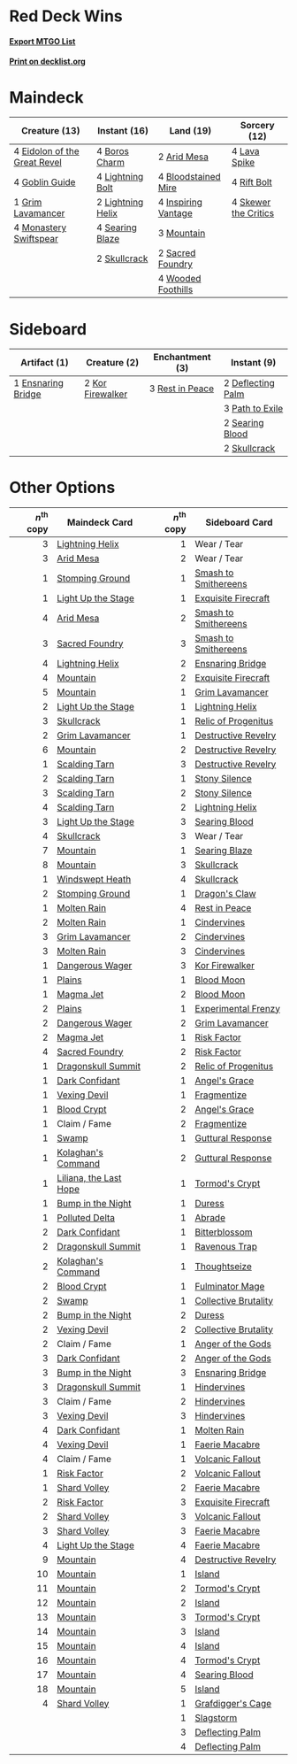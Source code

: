 # Red Deck Wins

#### [Export MTGO List](../collection/Red%20Deck%20Wins/Red%20Deck%20Wins.txt)
#### [Print on decklist.org](http://decklist.org/?deckmain=2%09Arid%20Mesa%0A4%09Bloodstained%20Mire%0A4%09Boros%20Charm%0A4%09Eidolon%20of%20the%20Great%20Revel%0A4%09Goblin%20Guide%0A1%09Grim%20Lavamancer%0A4%09Inspiring%20Vantage%0A4%09Lava%20Spike%0A4%09Lightning%20Bolt%0A2%09Lightning%20Helix%0A4%09Monastery%20Swiftspear%0A3%09Mountain%0A4%09Rift%20Bolt%0A2%09Sacred%20Foundry%0A4%09Searing%20Blaze%0A4%09Skewer%20the%20Critics%0A2%09Skullcrack%0A4%09Wooded%20Foothills&deckside=2%09Deflecting%20Palm%0A1%09Ensnaring%20Bridge%0A2%09Kor%20Firewalker%0A3%09Path%20to%20Exile%0A3%09Rest%20in%20Peace%0A2%09Searing%20Blood%0A2%09Skullcrack)
# Maindeck

|                                             Creature (13)                                             |                                        Instant (16)                                        |                                          Land (19)                                           |                                         Sorcery (12)                                          |
|-------------------------------------------------------------------------------------------------------|--------------------------------------------------------------------------------------------|----------------------------------------------------------------------------------------------|-----------------------------------------------------------------------------------------------|
|4 [Eidolon of the Great Revel](http://gatherer.wizards.com/Pages/Card/Details.aspx?multiverseid=442117)|4 [Boros Charm](http://gatherer.wizards.com/Pages/Card/Details.aspx?multiverseid=442188)    |2 [Arid Mesa](http://gatherer.wizards.com/Pages/Card/Details.aspx?multiverseid=405092)        |4 [Lava Spike](http://gatherer.wizards.com/Pages/Card/Details.aspx?multiverseid=79084)         |
|4 [Goblin Guide](http://gatherer.wizards.com/Pages/Card/Details.aspx?multiverseid=425921)              |4 [Lightning Bolt](http://gatherer.wizards.com/Pages/Card/Details.aspx?multiverseid=806)    |4 [Bloodstained Mire](http://gatherer.wizards.com/Pages/Card/Details.aspx?multiverseid=405094)|4 [Rift Bolt](http://gatherer.wizards.com/Pages/Card/Details.aspx?multiverseid=426589)         |
|1 [Grim Lavamancer](http://gatherer.wizards.com/Pages/Card/Details.aspx?multiverseid=430589)           |2 [Lightning Helix](http://gatherer.wizards.com/Pages/Card/Details.aspx?multiverseid=249386)|4 [Inspiring Vantage](http://gatherer.wizards.com/Pages/Card/Details.aspx?multiverseid=417819)|4 [Skewer the Critics](http://gatherer.wizards.com/Pages/Card/Details.aspx?multiverseid=457259)|
|4 [Monastery Swiftspear](http://gatherer.wizards.com/Pages/Card/Details.aspx?multiverseid=438706)      |4 [Searing Blaze](http://gatherer.wizards.com/Pages/Card/Details.aspx?multiverseid=270873)  |3 [Mountain](http://gatherer.wizards.com/Pages/Card/Details.aspx?multiverseid=439859)         |                                                                                               |
|                                                                                                       |2 [Skullcrack](http://gatherer.wizards.com/Pages/Card/Details.aspx?multiverseid=366238)     |2 [Sacred Foundry](http://gatherer.wizards.com/Pages/Card/Details.aspx?multiverseid=405106)   |                                                                                               |
|                                                                                                       |                                                                                            |4 [Wooded Foothills](http://gatherer.wizards.com/Pages/Card/Details.aspx?multiverseid=405116) |                                                                                               |


# Sideboard

|                                        Artifact (1)                                        |                                       Creature (2)                                        |                                     Enchantment (3)                                      |                                        Instant (9)                                         |
|--------------------------------------------------------------------------------------------|-------------------------------------------------------------------------------------------|------------------------------------------------------------------------------------------|--------------------------------------------------------------------------------------------|
|1 [Ensnaring Bridge](http://gatherer.wizards.com/Pages/Card/Details.aspx?multiverseid=15866)|2 [Kor Firewalker](http://gatherer.wizards.com/Pages/Card/Details.aspx?multiverseid=442010)|3 [Rest in Peace](http://gatherer.wizards.com/Pages/Card/Details.aspx?multiverseid=442021)|2 [Deflecting Palm](http://gatherer.wizards.com/Pages/Card/Details.aspx?multiverseid=386516)|
|                                                                                            |                                                                                           |                                                                                          |3 [Path to Exile](http://gatherer.wizards.com/Pages/Card/Details.aspx?multiverseid=220511)  |
|                                                                                            |                                                                                           |                                                                                          |2 [Searing Blood](http://gatherer.wizards.com/Pages/Card/Details.aspx?multiverseid=378483)  |
|                                                                                            |                                                                                           |                                                                                          |2 [Skullcrack](http://gatherer.wizards.com/Pages/Card/Details.aspx?multiverseid=366238)     |


# Other Options

|*n*<sup>th</sup> copy|                                          Maindeck Card                                          |*n*<sup>th</sup> copy|                                        Sideboard Card                                         |
|--------------------:|-------------------------------------------------------------------------------------------------|--------------------:|-----------------------------------------------------------------------------------------------|
|                    3|[Lightning Helix](http://gatherer.wizards.com/Pages/Card/Details.aspx?multiverseid=249386)       |                    1|Wear / Tear                                                                                    |
|                    3|[Arid Mesa](http://gatherer.wizards.com/Pages/Card/Details.aspx?multiverseid=405092)             |                    2|Wear / Tear                                                                                    |
|                    1|[Stomping Ground](http://gatherer.wizards.com/Pages/Card/Details.aspx?multiverseid=405110)       |                    1|[Smash to Smithereens](http://gatherer.wizards.com/Pages/Card/Details.aspx?multiverseid=397795)|
|                    1|[Light Up the Stage](http://gatherer.wizards.com/Pages/Card/Details.aspx?multiverseid=457251)    |                    1|[Exquisite Firecraft](http://gatherer.wizards.com/Pages/Card/Details.aspx?multiverseid=398513) |
|                    4|[Arid Mesa](http://gatherer.wizards.com/Pages/Card/Details.aspx?multiverseid=405092)             |                    2|[Smash to Smithereens](http://gatherer.wizards.com/Pages/Card/Details.aspx?multiverseid=397795)|
|                    3|[Sacred Foundry](http://gatherer.wizards.com/Pages/Card/Details.aspx?multiverseid=405106)        |                    3|[Smash to Smithereens](http://gatherer.wizards.com/Pages/Card/Details.aspx?multiverseid=397795)|
|                    4|[Lightning Helix](http://gatherer.wizards.com/Pages/Card/Details.aspx?multiverseid=249386)       |                    2|[Ensnaring Bridge](http://gatherer.wizards.com/Pages/Card/Details.aspx?multiverseid=15866)     |
|                    4|[Mountain](http://gatherer.wizards.com/Pages/Card/Details.aspx?multiverseid=439859)              |                    2|[Exquisite Firecraft](http://gatherer.wizards.com/Pages/Card/Details.aspx?multiverseid=398513) |
|                    5|[Mountain](http://gatherer.wizards.com/Pages/Card/Details.aspx?multiverseid=439859)              |                    1|[Grim Lavamancer](http://gatherer.wizards.com/Pages/Card/Details.aspx?multiverseid=430589)     |
|                    2|[Light Up the Stage](http://gatherer.wizards.com/Pages/Card/Details.aspx?multiverseid=457251)    |                    1|[Lightning Helix](http://gatherer.wizards.com/Pages/Card/Details.aspx?multiverseid=249386)     |
|                    3|[Skullcrack](http://gatherer.wizards.com/Pages/Card/Details.aspx?multiverseid=366238)            |                    1|[Relic of Progenitus](http://gatherer.wizards.com/Pages/Card/Details.aspx?multiverseid=174824) |
|                    2|[Grim Lavamancer](http://gatherer.wizards.com/Pages/Card/Details.aspx?multiverseid=430589)       |                    1|[Destructive Revelry](http://gatherer.wizards.com/Pages/Card/Details.aspx?multiverseid=373351) |
|                    6|[Mountain](http://gatherer.wizards.com/Pages/Card/Details.aspx?multiverseid=439859)              |                    2|[Destructive Revelry](http://gatherer.wizards.com/Pages/Card/Details.aspx?multiverseid=373351) |
|                    1|[Scalding Tarn](http://gatherer.wizards.com/Pages/Card/Details.aspx?multiverseid=405107)         |                    3|[Destructive Revelry](http://gatherer.wizards.com/Pages/Card/Details.aspx?multiverseid=373351) |
|                    2|[Scalding Tarn](http://gatherer.wizards.com/Pages/Card/Details.aspx?multiverseid=405107)         |                    1|[Stony Silence](http://gatherer.wizards.com/Pages/Card/Details.aspx?multiverseid=247425)       |
|                    3|[Scalding Tarn](http://gatherer.wizards.com/Pages/Card/Details.aspx?multiverseid=405107)         |                    2|[Stony Silence](http://gatherer.wizards.com/Pages/Card/Details.aspx?multiverseid=247425)       |
|                    4|[Scalding Tarn](http://gatherer.wizards.com/Pages/Card/Details.aspx?multiverseid=405107)         |                    2|[Lightning Helix](http://gatherer.wizards.com/Pages/Card/Details.aspx?multiverseid=249386)     |
|                    3|[Light Up the Stage](http://gatherer.wizards.com/Pages/Card/Details.aspx?multiverseid=457251)    |                    3|[Searing Blood](http://gatherer.wizards.com/Pages/Card/Details.aspx?multiverseid=378483)       |
|                    4|[Skullcrack](http://gatherer.wizards.com/Pages/Card/Details.aspx?multiverseid=366238)            |                    3|Wear / Tear                                                                                    |
|                    7|[Mountain](http://gatherer.wizards.com/Pages/Card/Details.aspx?multiverseid=439859)              |                    1|[Searing Blaze](http://gatherer.wizards.com/Pages/Card/Details.aspx?multiverseid=270873)       |
|                    8|[Mountain](http://gatherer.wizards.com/Pages/Card/Details.aspx?multiverseid=439859)              |                    3|[Skullcrack](http://gatherer.wizards.com/Pages/Card/Details.aspx?multiverseid=366238)          |
|                    1|[Windswept Heath](http://gatherer.wizards.com/Pages/Card/Details.aspx?multiverseid=405115)       |                    4|[Skullcrack](http://gatherer.wizards.com/Pages/Card/Details.aspx?multiverseid=366238)          |
|                    2|[Stomping Ground](http://gatherer.wizards.com/Pages/Card/Details.aspx?multiverseid=405110)       |                    1|[Dragon's Claw](http://gatherer.wizards.com/Pages/Card/Details.aspx?multiverseid=129527)       |
|                    1|[Molten Rain](http://gatherer.wizards.com/Pages/Card/Details.aspx?multiverseid=425928)           |                    4|[Rest in Peace](http://gatherer.wizards.com/Pages/Card/Details.aspx?multiverseid=442021)       |
|                    2|[Molten Rain](http://gatherer.wizards.com/Pages/Card/Details.aspx?multiverseid=425928)           |                    1|[Cindervines](http://gatherer.wizards.com/Pages/Card/Details.aspx?multiverseid=457305)         |
|                    3|[Grim Lavamancer](http://gatherer.wizards.com/Pages/Card/Details.aspx?multiverseid=430589)       |                    2|[Cindervines](http://gatherer.wizards.com/Pages/Card/Details.aspx?multiverseid=457305)         |
|                    3|[Molten Rain](http://gatherer.wizards.com/Pages/Card/Details.aspx?multiverseid=425928)           |                    3|[Cindervines](http://gatherer.wizards.com/Pages/Card/Details.aspx?multiverseid=457305)         |
|                    1|[Dangerous Wager](http://gatherer.wizards.com/Pages/Card/Details.aspx?multiverseid=240202)       |                    3|[Kor Firewalker](http://gatherer.wizards.com/Pages/Card/Details.aspx?multiverseid=442010)      |
|                    1|[Plains](http://gatherer.wizards.com/Pages/Card/Details.aspx?multiverseid=439856)                |                    1|[Blood Moon](http://gatherer.wizards.com/Pages/Card/Details.aspx?multiverseid=45386)           |
|                    1|[Magma Jet](http://gatherer.wizards.com/Pages/Card/Details.aspx?multiverseid=51180)              |                    2|[Blood Moon](http://gatherer.wizards.com/Pages/Card/Details.aspx?multiverseid=45386)           |
|                    2|[Plains](http://gatherer.wizards.com/Pages/Card/Details.aspx?multiverseid=439856)                |                    1|[Experimental Frenzy](http://gatherer.wizards.com/Pages/Card/Details.aspx?multiverseid=452849) |
|                    2|[Dangerous Wager](http://gatherer.wizards.com/Pages/Card/Details.aspx?multiverseid=240202)       |                    2|[Grim Lavamancer](http://gatherer.wizards.com/Pages/Card/Details.aspx?multiverseid=430589)     |
|                    2|[Magma Jet](http://gatherer.wizards.com/Pages/Card/Details.aspx?multiverseid=51180)              |                    1|[Risk Factor](http://gatherer.wizards.com/Pages/Card/Details.aspx?multiverseid=452863)         |
|                    4|[Sacred Foundry](http://gatherer.wizards.com/Pages/Card/Details.aspx?multiverseid=405106)        |                    2|[Risk Factor](http://gatherer.wizards.com/Pages/Card/Details.aspx?multiverseid=452863)         |
|                    1|[Dragonskull Summit](http://gatherer.wizards.com/Pages/Card/Details.aspx?multiverseid=420909)    |                    2|[Relic of Progenitus](http://gatherer.wizards.com/Pages/Card/Details.aspx?multiverseid=174824) |
|                    1|[Dark Confidant](http://gatherer.wizards.com/Pages/Card/Details.aspx?multiverseid=397731)        |                    1|[Angel's Grace](http://gatherer.wizards.com/Pages/Card/Details.aspx?multiverseid=370545)       |
|                    1|[Vexing Devil](http://gatherer.wizards.com/Pages/Card/Details.aspx?multiverseid=278257)          |                    1|[Fragmentize](http://gatherer.wizards.com/Pages/Card/Details.aspx?multiverseid=417587)         |
|                    1|[Blood Crypt](http://gatherer.wizards.com/Pages/Card/Details.aspx?multiverseid=97102)            |                    2|[Angel's Grace](http://gatherer.wizards.com/Pages/Card/Details.aspx?multiverseid=370545)       |
|                    1|Claim / Fame                                                                                     |                    2|[Fragmentize](http://gatherer.wizards.com/Pages/Card/Details.aspx?multiverseid=417587)         |
|                    1|[Swamp](http://gatherer.wizards.com/Pages/Card/Details.aspx?multiverseid=439858)                 |                    1|[Guttural Response](http://gatherer.wizards.com/Pages/Card/Details.aspx?multiverseid=426628)   |
|                    1|[Kolaghan's Command](http://gatherer.wizards.com/Pages/Card/Details.aspx?multiverseid=394613)    |                    2|[Guttural Response](http://gatherer.wizards.com/Pages/Card/Details.aspx?multiverseid=426628)   |
|                    1|[Liliana, the Last Hope](http://gatherer.wizards.com/Pages/Card/Details.aspx?multiverseid=414388)|                    1|[Tormod's Crypt](http://gatherer.wizards.com/Pages/Card/Details.aspx?multiverseid=389723)      |
|                    1|[Bump in the Night](http://gatherer.wizards.com/Pages/Card/Details.aspx?multiverseid=368490)     |                    1|[Duress](http://gatherer.wizards.com/Pages/Card/Details.aspx?multiverseid=14557)               |
|                    1|[Polluted Delta](http://gatherer.wizards.com/Pages/Card/Details.aspx?multiverseid=405104)        |                    1|[Abrade](http://gatherer.wizards.com/Pages/Card/Details.aspx?multiverseid=430772)              |
|                    2|[Dark Confidant](http://gatherer.wizards.com/Pages/Card/Details.aspx?multiverseid=397731)        |                    1|[Bitterblossom](http://gatherer.wizards.com/Pages/Card/Details.aspx?multiverseid=397701)       |
|                    2|[Dragonskull Summit](http://gatherer.wizards.com/Pages/Card/Details.aspx?multiverseid=420909)    |                    1|[Ravenous Trap](http://gatherer.wizards.com/Pages/Card/Details.aspx?multiverseid=197537)       |
|                    2|[Kolaghan's Command](http://gatherer.wizards.com/Pages/Card/Details.aspx?multiverseid=394613)    |                    1|[Thoughtseize](http://gatherer.wizards.com/Pages/Card/Details.aspx?multiverseid=438676)        |
|                    2|[Blood Crypt](http://gatherer.wizards.com/Pages/Card/Details.aspx?multiverseid=97102)            |                    1|[Fulminator Mage](http://gatherer.wizards.com/Pages/Card/Details.aspx?multiverseid=397686)     |
|                    2|[Swamp](http://gatherer.wizards.com/Pages/Card/Details.aspx?multiverseid=439858)                 |                    1|[Collective Brutality](http://gatherer.wizards.com/Pages/Card/Details.aspx?multiverseid=414380)|
|                    2|[Bump in the Night](http://gatherer.wizards.com/Pages/Card/Details.aspx?multiverseid=368490)     |                    2|[Duress](http://gatherer.wizards.com/Pages/Card/Details.aspx?multiverseid=14557)               |
|                    2|[Vexing Devil](http://gatherer.wizards.com/Pages/Card/Details.aspx?multiverseid=278257)          |                    2|[Collective Brutality](http://gatherer.wizards.com/Pages/Card/Details.aspx?multiverseid=414380)|
|                    2|Claim / Fame                                                                                     |                    1|[Anger of the Gods](http://gatherer.wizards.com/Pages/Card/Details.aspx?multiverseid=438682)   |
|                    3|[Dark Confidant](http://gatherer.wizards.com/Pages/Card/Details.aspx?multiverseid=397731)        |                    2|[Anger of the Gods](http://gatherer.wizards.com/Pages/Card/Details.aspx?multiverseid=438682)   |
|                    3|[Bump in the Night](http://gatherer.wizards.com/Pages/Card/Details.aspx?multiverseid=368490)     |                    3|[Ensnaring Bridge](http://gatherer.wizards.com/Pages/Card/Details.aspx?multiverseid=15866)     |
|                    3|[Dragonskull Summit](http://gatherer.wizards.com/Pages/Card/Details.aspx?multiverseid=420909)    |                    1|[Hindervines](http://gatherer.wizards.com/Pages/Card/Details.aspx?multiverseid=366459)         |
|                    3|Claim / Fame                                                                                     |                    2|[Hindervines](http://gatherer.wizards.com/Pages/Card/Details.aspx?multiverseid=366459)         |
|                    3|[Vexing Devil](http://gatherer.wizards.com/Pages/Card/Details.aspx?multiverseid=278257)          |                    3|[Hindervines](http://gatherer.wizards.com/Pages/Card/Details.aspx?multiverseid=366459)         |
|                    4|[Dark Confidant](http://gatherer.wizards.com/Pages/Card/Details.aspx?multiverseid=397731)        |                    1|[Molten Rain](http://gatherer.wizards.com/Pages/Card/Details.aspx?multiverseid=425928)         |
|                    4|[Vexing Devil](http://gatherer.wizards.com/Pages/Card/Details.aspx?multiverseid=278257)          |                    1|[Faerie Macabre](http://gatherer.wizards.com/Pages/Card/Details.aspx?multiverseid=201822)      |
|                    4|Claim / Fame                                                                                     |                    1|[Volcanic Fallout](http://gatherer.wizards.com/Pages/Card/Details.aspx?multiverseid=220512)    |
|                    1|[Risk Factor](http://gatherer.wizards.com/Pages/Card/Details.aspx?multiverseid=452863)           |                    2|[Volcanic Fallout](http://gatherer.wizards.com/Pages/Card/Details.aspx?multiverseid=220512)    |
|                    1|[Shard Volley](http://gatherer.wizards.com/Pages/Card/Details.aspx?multiverseid=152837)          |                    2|[Faerie Macabre](http://gatherer.wizards.com/Pages/Card/Details.aspx?multiverseid=201822)      |
|                    2|[Risk Factor](http://gatherer.wizards.com/Pages/Card/Details.aspx?multiverseid=452863)           |                    3|[Exquisite Firecraft](http://gatherer.wizards.com/Pages/Card/Details.aspx?multiverseid=398513) |
|                    2|[Shard Volley](http://gatherer.wizards.com/Pages/Card/Details.aspx?multiverseid=152837)          |                    3|[Volcanic Fallout](http://gatherer.wizards.com/Pages/Card/Details.aspx?multiverseid=220512)    |
|                    3|[Shard Volley](http://gatherer.wizards.com/Pages/Card/Details.aspx?multiverseid=152837)          |                    3|[Faerie Macabre](http://gatherer.wizards.com/Pages/Card/Details.aspx?multiverseid=201822)      |
|                    4|[Light Up the Stage](http://gatherer.wizards.com/Pages/Card/Details.aspx?multiverseid=457251)    |                    4|[Faerie Macabre](http://gatherer.wizards.com/Pages/Card/Details.aspx?multiverseid=201822)      |
|                    9|[Mountain](http://gatherer.wizards.com/Pages/Card/Details.aspx?multiverseid=439859)              |                    4|[Destructive Revelry](http://gatherer.wizards.com/Pages/Card/Details.aspx?multiverseid=373351) |
|                   10|[Mountain](http://gatherer.wizards.com/Pages/Card/Details.aspx?multiverseid=439859)              |                    1|[Island](http://gatherer.wizards.com/Pages/Card/Details.aspx?multiverseid=439857)              |
|                   11|[Mountain](http://gatherer.wizards.com/Pages/Card/Details.aspx?multiverseid=439859)              |                    2|[Tormod's Crypt](http://gatherer.wizards.com/Pages/Card/Details.aspx?multiverseid=389723)      |
|                   12|[Mountain](http://gatherer.wizards.com/Pages/Card/Details.aspx?multiverseid=439859)              |                    2|[Island](http://gatherer.wizards.com/Pages/Card/Details.aspx?multiverseid=439857)              |
|                   13|[Mountain](http://gatherer.wizards.com/Pages/Card/Details.aspx?multiverseid=439859)              |                    3|[Tormod's Crypt](http://gatherer.wizards.com/Pages/Card/Details.aspx?multiverseid=389723)      |
|                   14|[Mountain](http://gatherer.wizards.com/Pages/Card/Details.aspx?multiverseid=439859)              |                    3|[Island](http://gatherer.wizards.com/Pages/Card/Details.aspx?multiverseid=439857)              |
|                   15|[Mountain](http://gatherer.wizards.com/Pages/Card/Details.aspx?multiverseid=439859)              |                    4|[Island](http://gatherer.wizards.com/Pages/Card/Details.aspx?multiverseid=439857)              |
|                   16|[Mountain](http://gatherer.wizards.com/Pages/Card/Details.aspx?multiverseid=439859)              |                    4|[Tormod's Crypt](http://gatherer.wizards.com/Pages/Card/Details.aspx?multiverseid=389723)      |
|                   17|[Mountain](http://gatherer.wizards.com/Pages/Card/Details.aspx?multiverseid=439859)              |                    4|[Searing Blood](http://gatherer.wizards.com/Pages/Card/Details.aspx?multiverseid=378483)       |
|                   18|[Mountain](http://gatherer.wizards.com/Pages/Card/Details.aspx?multiverseid=439859)              |                    5|[Island](http://gatherer.wizards.com/Pages/Card/Details.aspx?multiverseid=439857)              |
|                    4|[Shard Volley](http://gatherer.wizards.com/Pages/Card/Details.aspx?multiverseid=152837)          |                    1|[Grafdigger's Cage](http://gatherer.wizards.com/Pages/Card/Details.aspx?multiverseid=278452)   |
|                     |                                                                                                 |                    1|[Slagstorm](http://gatherer.wizards.com/Pages/Card/Details.aspx?multiverseid=214054)           |
|                     |                                                                                                 |                    3|[Deflecting Palm](http://gatherer.wizards.com/Pages/Card/Details.aspx?multiverseid=386516)     |
|                     |                                                                                                 |                    4|[Deflecting Palm](http://gatherer.wizards.com/Pages/Card/Details.aspx?multiverseid=386516)     |


